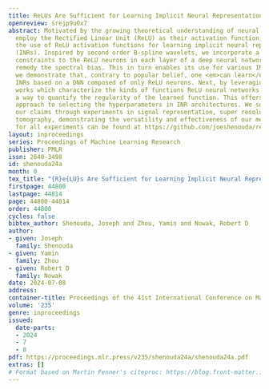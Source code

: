 ```yaml
---
title: ReLUs Are Sufficient for Learning Implicit Neural Representations
openreview: srejp9uOx7
abstract: Motivated by the growing theoretical understanding of neural networks that
  employ the Rectified Linear Unit (ReLU) as their activation function, we revisit
  the use of ReLU activation functions for learning implicit neural representations
  (INRs). Inspired by second order B-spline wavelets, we incorporate a set of simple
  constraints to the ReLU neurons in each layer of a deep neural network (DNN) to
  remedy the spectral bias. This in turn enables its use for various INR tasks. Empirically,
  we demonstrate that, contrary to popular belief, one <em>can learn</em> state-of-the-art
  INRs based on a DNN composed of only ReLU neurons. Next, by leveraging recent theoretical
  works which characterize the kinds of functions ReLU neural networks learn, we provide
  a way to quantify the regularity of the learned function. This offers a principled
  approach to selecting the hyperparameters in INR architectures. We substantiate
  our claims through experiments in signal representation, super resolution, and computed
  tomography, demonstrating the versatility and effectiveness of our method. The code
  for all experiments can be found at https://github.com/joeshenouda/relu-inrs.
layout: inproceedings
series: Proceedings of Machine Learning Research
publisher: PMLR
issn: 2640-3498
id: shenouda24a
month: 0
tex_title: "{R}e{LU}s Are Sufficient for Learning Implicit Neural Representations"
firstpage: 44800
lastpage: 44814
page: 44800-44814
order: 44800
cycles: false
bibtex_author: Shenouda, Joseph and Zhou, Yamin and Nowak, Robert D
author:
- given: Joseph
  family: Shenouda
- given: Yamin
  family: Zhou
- given: Robert D
  family: Nowak
date: 2024-07-08
address:
container-title: Proceedings of the 41st International Conference on Machine Learning
volume: '235'
genre: inproceedings
issued:
  date-parts:
  - 2024
  - 7
  - 8
pdf: https://proceedings.mlr.press/v235/shenouda24a/shenouda24a.pdf
extras: []
# Format based on Martin Fenner's citeproc: https://blog.front-matter.io/posts/citeproc-yaml-for-bibliographies/
---
```

